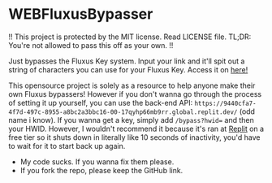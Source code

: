 # WEBFluxusBypasser

!! This project is protected by the MIT license. Read LICENSE file. TL;DR: You're not allowed to pass this off as your own. !!

Just bypasses the Fluxus Key system. Input your link and it'll spit out a string of characters you can use for your Fluxus Key.
Access it on [here!](https://fluxbypass.goteamstudios.xyz)

This opensource project is solely as a resource to help anyone make their own Fluxus bypassers! However if you don't wanna go through the process of setting it up yourself, you can use the back-end API: `https://9440cfa7-4f7d-497c-8955-a8bc2a3bbc16-00-17qyhp66mb9rr.global.replit.dev/` (odd name i know). If you wanna get a key, simply add `/bypass?hwid=` and then your HWID.
However, I wouldn't recommend it because it's ran at [Replit](https://replit.com/@Joystick101/Fluxus-Bypasser-API) on a free tier so it shuts down in literally like 10 seconds of inactivity, you'd have to wait for it to start back up again.

- My code sucks. If you wanna fix them please.
- If you fork the repo, please keep the GitHub link.
